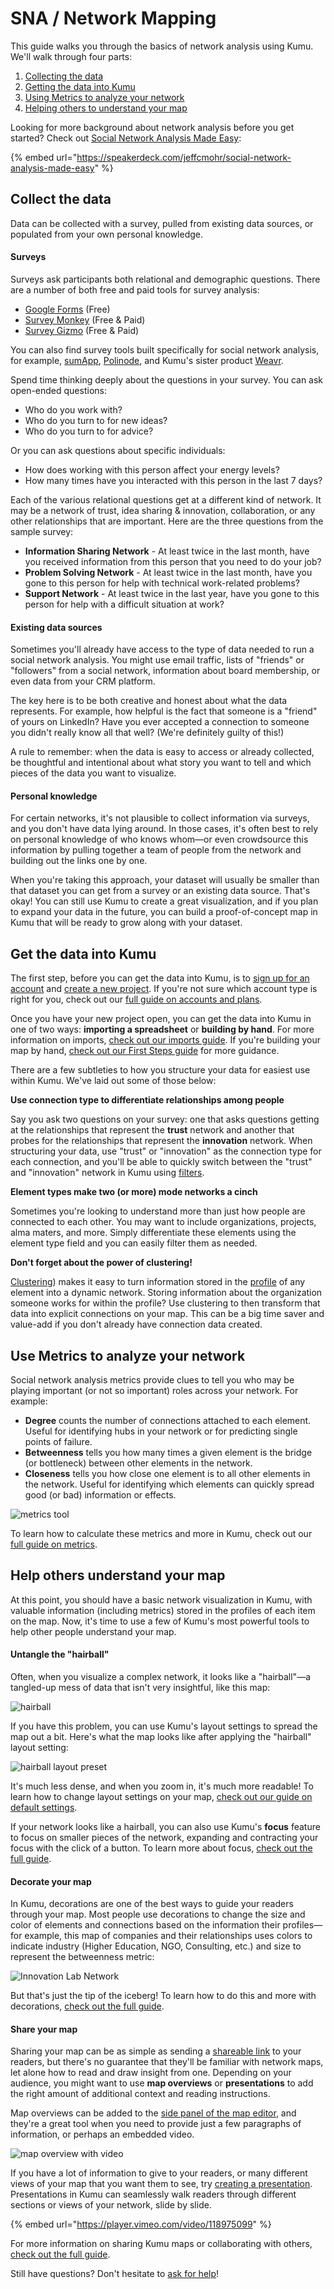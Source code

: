 # SNA / Network Mapping

This guide walks you through the basics of network analysis using Kumu. We'll walk through four parts:

1. [Collecting the data](sna-network-mapping.md#collect-the-data)
2. [Getting the data into Kumu](sna-network-mapping.md#get-the-data-into-kumu)
3. [Using Metrics to analyze your network](sna-network-mapping.md#use-metrics-to-analyze-your-network)
4. [Helping others to understand your map](sna-network-mapping.md#help-others-understand-your-map)

Looking for more background about network analysis before you get started? Check out [Social Network Analysis Made Easy](https://speakerdeck.com/jeffcmohr/social-network-analysis-made-easy):

{% embed url="https://speakerdeck.com/jeffcmohr/social-network-analysis-made-easy" %}

## Collect the data

Data can be collected with a survey, pulled from existing data sources, or populated from your own personal knowledge.

#### Surveys

Surveys ask participants both relational and demographic questions. There are a number of both free and paid tools for survey analysis:

* [Google Forms](https://docs.google.com/forms) (Free)
* [Survey Monkey](https://www.surveymonkey.com/) (Free & Paid)
* [Survey Gizmo](https://www.surveygizmo.com) (Free & Paid)

You can also find survey tools built specifically for social network analysis, for example, [sumApp](http://greaterthanthesum.com/sumapp/), [Polinode](https://polinode.com/), and Kumu's sister product [Weavr](https://weavr.app/about).

Spend time thinking deeply about the questions in your survey. You can ask open-ended questions:

* Who do you work with?
* Who do you turn to for new ideas?
* Who do you turn to for advice?

Or you can ask questions about specific individuals:

* How does working with this person affect your energy levels?
* How many times have you interacted with this person in the last 7 days?

Each of the various relational questions get at a different kind of network. It may be a network of trust, idea sharing & innovation, collaboration, or any other relationships that are important. Here are the three questions from the sample survey:

* **Information Sharing Network** - At least twice in the last month, have you received information from this person that you need to do your job?
* **Problem Solving Network** - At least twice in the last month, have you gone to this person for help with technical work-related problems?
* **Support Network** - At least twice in the last year, have you gone to this person for help with a difficult situation at work?

#### Existing data sources

Sometimes you'll already have access to the type of data needed to run a social network analysis. You might use email traffic, lists of "friends" or "followers" from a social network, information about board membership, or even data from your CRM platform.

The key here is to be both creative and honest about what the data represents. For example, how helpful is the fact that someone is a "friend" of yours on LinkedIn? Have you ever accepted a connection to someone you didn't really know all that well? (We're definitely guilty of this!)

A rule to remember: when the data is easy to access or already collected, be thoughtful and intentional about what story you want to tell and which pieces of the data you want to visualize.

#### Personal knowledge

For certain networks, it's not plausible to collect information via surveys, and you don't have data lying around. In those cases, it's often best to rely on personal knowledge of who knows whom—or even crowdsource this information by pulling together a team of people from the network and building out the links one by one.

When you're taking this approach, your dataset will usually be smaller than that dataset you can get from a survey or an existing data source. That's okay! You can still use Kumu to create a great visualization, and if you plan to expand your data in the future, you can build a proof-of-concept map in Kumu that will be ready to grow along with your dataset.

## Get the data into Kumu

The first step, before you can get the data into Kumu, is to [sign up for an account](https://kumu.io/join) and [create a new project](https://kumu.io/new). If you're not sure which account type is right for you, check out our [full guide on accounts and plans](../overview/accounts-and-plans.md).

Once you have your new project open, you can get the data into Kumu in one of two ways: **importing a spreadsheet** or **building by hand**. For more information on imports, [check out our imports guide](import/). If you're building your map by hand, [check out our First Steps guide](../getting-started/first-steps.md#build-your-map-by-hand) for more guidance.

There are a few subtleties to how you structure your data for easiest use within Kumu. We've laid out some of those below:

**Use connection type to differentiate relationships among people**

Say you ask two questions on your survey: one that asks questions getting at the relationships that represent the **trust** network and another that probes for the relationships that represent the **innovation** network. When structuring your data, use "trust" or "innovation" as the connection type for each connection, and you'll be able to quickly switch between the "trust" and "innovation" network in Kumu using [filters](filter.md).

**Element types make two (or more) mode networks a cinch**

Sometimes you're looking to understand more than just how people are connected to each other. You may want to include organizations, projects, alma maters, and more. Simply differentiate these elements using the element type field and you can easily filter them as needed.

**Don't forget about the power of clustering!**

[Clustering](clustering.md)) makes it easy to turn information stored in the [profile](profiles.md) of any element into a dynamic network. Storing information about the organization someone works for within the profile? Use clustering to then transform that data into explicit connections on your map. This can be a big time saver and value-add if you don't already have connection data created.

## Use Metrics to analyze your network

Social network analysis metrics provide clues to tell you who may be playing important (or not so important) roles across your network. For example:

* **Degree** counts the number of connections attached to each element. Useful for identifying hubs in your network or for predicting single points of failure.
* **Betweenness** tells you how many times a given element is the bridge (or bottleneck) between other elements in the network.
* **Closeness** tells you how close one element is to all other elements in the network. Useful for identifying which elements can quickly spread good (or bad) information or effects.

![metrics tool](../images/metrics-degree.png)

To learn how to calculate these metrics and more in Kumu, check out our [full guide on metrics](metrics.md).

## Help others understand your map

At this point, you should have a basic network visualization in Kumu, with valuable information (including metrics) stored in the profiles of each item on the map. Now, it's time to use a few of Kumu's most powerful tools to help other people understand your map.

#### Untangle the "hairball"

Often, when you visualize a complex network, it looks like a "hairball"—a tangled-up mess of data that isn't very insightful, like this map:

![hairball](../images/hairball.png)

If you have this problem, you can use Kumu's layout settings to spread the map out a bit. Here's what the map looks like after applying the "hairball" layout setting:

![hairball layout preset](../images/layout-preset-hairball.png)

It's much less dense, and when you zoom in, it's much more readable! To learn how to change layout settings on your map, [check out our guide on default settings](default-view-settings.md).

If your network looks like a hairball, you can also use Kumu's **focus** feature to focus on smaller pieces of the network, expanding and contracting your focus with the click of a button. To learn more about focus, [check out the full guide](focus.md).

#### Decorate your map

In Kumu, decorations are one of the best ways to guide your readers through your map. Most people use decorations to change the size and color of elements and connections based on the information their profiles—for example, this map of companies and their relationships uses colors to indicate industry (Higher Education, NGO, Consulting, etc.) and size to represent the betweenness metric:

![Innovation Lab Network](../images/innovation-lab.png)

But that's just the tip of the iceberg! To learn how to do this and more with decorations, [check out the full guide](decorate.md).

#### Share your map

Sharing your map can be as simple as sending a [shareable link](share-and-embed.md) to your readers, but there's no guarantee that they'll be familiar with network maps, let alone how to read and draw insight from one. Depending on your audience, you might want to use **map overviews** or **presentations** to add the right amount of additional context and reading instructions.

Map overviews can be added to the [side panel of the map editor](../overview/map-editor.md#side-panel), and they're a great tool when you need to provide just a few paragraphs of information, or perhaps an embedded video.

![map overview with video](../images/map-overview-with-video.png)

If you have a lot of information to give to your readers, or many different views of your map that you want them to see, try [creating a presentation](presentations.md). Presentations in Kumu can seamlessly walk readers through different sections or views of your network, slide by slide.

{% embed url="https://player.vimeo.com/video/118975099" %}

For more information on sharing Kumu maps or collaborating with others, [check out the full guide](../overview/collaboration.md).

Still have questions? Don't hesitate to [ask for help](../about/where-can-i-get-help.md)!
